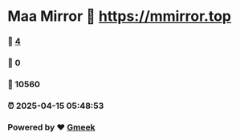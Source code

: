 # Maa Mirror :link: https://mmirror.top 
### :page_facing_up: [4](https://mmirror.top/tag.html) 
### :speech_balloon: 0 
### :hibiscus: 10560 
### :alarm_clock: 2025-04-15 05:48:53 
### Powered by :heart: [Gmeek](https://github.com/Meekdai/Gmeek)

